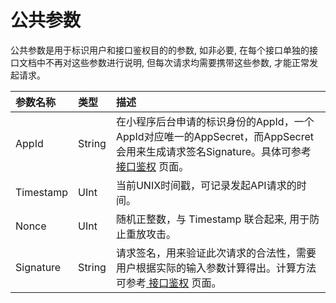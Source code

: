 # 公共参数

公共参数是用于标识用户和接口鉴权目的的参数, 如非必要, 在每个接口单独的接口文档中不再对这些参数进行说明, 但每次请求均需要携带这些参数, 才能正常发起请求。

| 参数名称 | 类型 | 描述 |
| :--- | :--- | :--- |
| AppId | String | 在小程序后台申请的标识身份的AppId，一个AppId对应唯一的AppSecret，而AppSecret会用来生成请求签名Signature。具体可参考 [接口鉴权](/diao-yong-fang-fa/jie-kou-jian-quan.md) 页面。 |
| Timestamp | UInt | 当前UNIX时间戳，可记录发起API请求的时间。 |
| Nonce | UInt | 随机正整数，与 Timestamp 联合起来, 用于防止重放攻击。 |
| Signature | String | 请求签名，用来验证此次请求的合法性，需要用户根据实际的输入参数计算得出。计算方法可参考[ 接口鉴权](/diao-yong-fang-fa/jie-kou-jian-quan.md) 页面。 |



